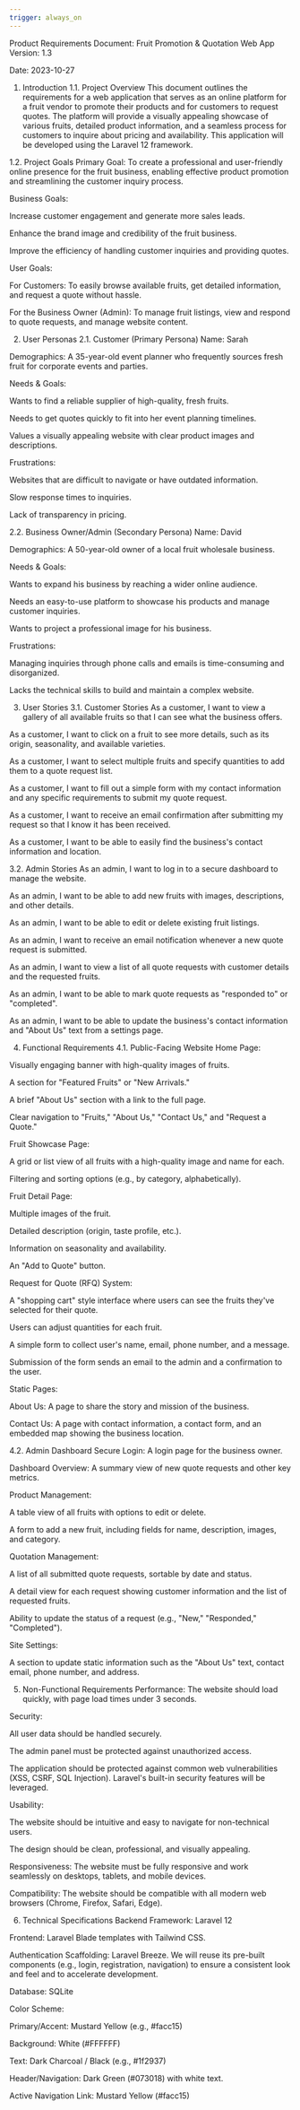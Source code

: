 ```yaml
---
trigger: always_on
---
```


Product Requirements Document: Fruit Promotion & Quotation Web App
Version: 1.3

Date: 2023-10-27

1. Introduction
1.1. Project Overview
This document outlines the requirements for a web application that serves as an online platform for a fruit vendor to promote their products and for customers to request quotes. The platform will provide a visually appealing showcase of various fruits, detailed product information, and a seamless process for customers to inquire about pricing and availability. This application will be developed using the Laravel 12 framework.

1.2. Project Goals
Primary Goal: To create a professional and user-friendly online presence for the fruit business, enabling effective product promotion and streamlining the customer inquiry process.

Business Goals:

Increase customer engagement and generate more sales leads.

Enhance the brand image and credibility of the fruit business.

Improve the efficiency of handling customer inquiries and providing quotes.

User Goals:

For Customers: To easily browse available fruits, get detailed information, and request a quote without hassle.

For the Business Owner (Admin): To manage fruit listings, view and respond to quote requests, and manage website content.

2. User Personas
2.1. Customer (Primary Persona)
Name: Sarah

Demographics: A 35-year-old event planner who frequently sources fresh fruit for corporate events and parties.

Needs & Goals:

Wants to find a reliable supplier of high-quality, fresh fruits.

Needs to get quotes quickly to fit into her event planning timelines.

Values a visually appealing website with clear product images and descriptions.

Frustrations:

Websites that are difficult to navigate or have outdated information.

Slow response times to inquiries.

Lack of transparency in pricing.

2.2. Business Owner/Admin (Secondary Persona)
Name: David

Demographics: A 50-year-old owner of a local fruit wholesale business.

Needs & Goals:

Wants to expand his business by reaching a wider online audience.

Needs an easy-to-use platform to showcase his products and manage customer inquiries.

Wants to project a professional image for his business.

Frustrations:

Managing inquiries through phone calls and emails is time-consuming and disorganized.

Lacks the technical skills to build and maintain a complex website.

3. User Stories
3.1. Customer Stories
As a customer, I want to view a gallery of all available fruits so that I can see what the business offers.

As a customer, I want to click on a fruit to see more details, such as its origin, seasonality, and available varieties.

As a customer, I want to select multiple fruits and specify quantities to add them to a quote request list.

As a customer, I want to fill out a simple form with my contact information and any specific requirements to submit my quote request.

As a customer, I want to receive an email confirmation after submitting my request so that I know it has been received.

As a customer, I want to be able to easily find the business's contact information and location.

3.2. Admin Stories
As an admin, I want to log in to a secure dashboard to manage the website.

As an admin, I want to be able to add new fruits with images, descriptions, and other details.

As an admin, I want to be able to edit or delete existing fruit listings.

As an admin, I want to receive an email notification whenever a new quote request is submitted.

As an admin, I want to view a list of all quote requests with customer details and the requested fruits.

As an admin, I want to be able to mark quote requests as "responded to" or "completed".

As an admin, I want to be able to update the business's contact information and "About Us" text from a settings page.

4. Functional Requirements
4.1. Public-Facing Website
Home Page:

Visually engaging banner with high-quality images of fruits.

A section for "Featured Fruits" or "New Arrivals."

A brief "About Us" section with a link to the full page.

Clear navigation to "Fruits," "About Us," "Contact Us," and "Request a Quote."

Fruit Showcase Page:

A grid or list view of all fruits with a high-quality image and name for each.

Filtering and sorting options (e.g., by category, alphabetically).

Fruit Detail Page:

Multiple images of the fruit.

Detailed description (origin, taste profile, etc.).

Information on seasonality and availability.

An "Add to Quote" button.

Request for Quote (RFQ) System:

A "shopping cart" style interface where users can see the fruits they've selected for their quote.

Users can adjust quantities for each fruit.

A simple form to collect user's name, email, phone number, and a message.

Submission of the form sends an email to the admin and a confirmation to the user.

Static Pages:

About Us: A page to share the story and mission of the business.

Contact Us: A page with contact information, a contact form, and an embedded map showing the business location.

4.2. Admin Dashboard
Secure Login: A login page for the business owner.

Dashboard Overview: A summary view of new quote requests and other key metrics.

Product Management:

A table view of all fruits with options to edit or delete.

A form to add a new fruit, including fields for name, description, images, and category.

Quotation Management:

A list of all submitted quote requests, sortable by date and status.

A detail view for each request showing customer information and the list of requested fruits.

Ability to update the status of a request (e.g., "New," "Responded," "Completed").

Site Settings:

A section to update static information such as the "About Us" text, contact email, phone number, and address.

5. Non-Functional Requirements
Performance: The website should load quickly, with page load times under 3 seconds.

Security:

All user data should be handled securely.

The admin panel must be protected against unauthorized access.

The application should be protected against common web vulnerabilities (XSS, CSRF, SQL Injection). Laravel's built-in security features will be leveraged.

Usability:

The website should be intuitive and easy to navigate for non-technical users.

The design should be clean, professional, and visually appealing.

Responsiveness: The website must be fully responsive and work seamlessly on desktops, tablets, and mobile devices.

Compatibility: The website should be compatible with all modern web browsers (Chrome, Firefox, Safari, Edge).

6. Technical Specifications
Backend Framework: Laravel 12

Frontend: Laravel Blade templates with Tailwind CSS.

Authentication Scaffolding: Laravel Breeze. We will reuse its pre-built components (e.g., login, registration, navigation) to ensure a consistent look and feel and to accelerate development.

Database: SQLite

Color Scheme:

Primary/Accent: Mustard Yellow (e.g., #facc15)

Background: White (#FFFFFF)

Text: Dark Charcoal / Black (e.g., #1f2937)

Header/Navigation: Dark Green (#073018) with white text.

Active Navigation Link: Mustard Yellow (#facc15)

